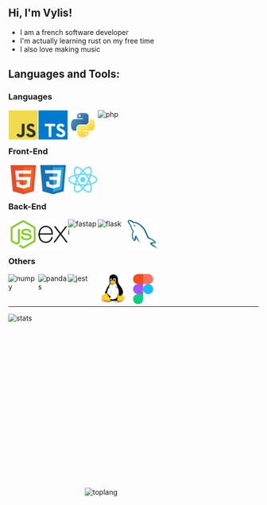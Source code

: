 ## Hi, I'm Vylis! 
- I am a french software developer
- I'm actually learning rust on my free time
- I also love making music

## Languages and Tools: 

### Languages

 <img  align="left" src="https://raw.githubusercontent.com/devicons/devicon/master/icons/javascript/javascript-original.svg" alt="javascript" width="60" height="60"/> 
 <img  align="left" src="https://raw.githubusercontent.com/devicons/devicon/master/icons/typescript/typescript-original.svg" alt="typescript" width="60" height="60"/> 
 <img  align="left" src="https://raw.githubusercontent.com/devicons/devicon/1119b9f84c0290e0f0b38982099a2bd027a48bf1/icons/python/python-original.svg" alt="python" width="60" height="60"/> 
 <img  align="left" src="https://cdn.jsdelivr.net/gh/devicons/devicon/icons/php/php-original.svg" alt="php" width="60" height="60"/> 

 <br/><br/><br/>
 
### Front-End

 <img  align="left" src="https://raw.githubusercontent.com/devicons/devicon/master/icons/html5/html5-original.svg" alt="html" width="60" height="60"/> 
 <img  align="left" src="https://raw.githubusercontent.com/devicons/devicon/master/icons/css3/css3-original.svg" alt="css" width="60" height="60"/> 
 <img  align="left" src="https://raw.githubusercontent.com/devicons/devicon/master/icons/react/react-original.svg" alt="react" width="60" height="60"/>
  
 <br/><br/><br/>
 
### Back-End
 
 <img  align="left" src="https://raw.githubusercontent.com/devicons/devicon/master/icons/nodejs/nodejs-original.svg" alt="nodejs" width="60" height="60"/> 
 <img  align="left" src="https://raw.githubusercontent.com/devicons/devicon/master/icons/express/express-original.svg" alt="express" width="60" height="60"/> 
 <img  align="left" src="https://cdn.jsdelivr.net/gh/devicons/devicon/icons/fastapi/fastapi-original.svg" alt="fastapi" width="60" height="60"/> 
 <img  align="left" src="https://cdn.jsdelivr.net/gh/devicons/devicon/icons/flask/flask-original.svg" alt="flask" width="60" height="60"/>
 <img  align="left" src="https://raw.githubusercontent.com/devicons/devicon/master/icons/mysql/mysql-original.svg" alt="mysql" width="60" height="60"/> 

 <br/><br/><br/>
  
### Others

  <img  align="left" src="https://cdn.jsdelivr.net/gh/devicons/devicon/icons/numpy/numpy-original.svg" alt="numpy" width="60" height="60"/>
  <img  align="left" src="https://cdn.jsdelivr.net/gh/devicons/devicon/icons/pandas/pandas-original.svg" alt="pandas" width="60" height="60"/>
  <img  align="left" src="https://cdn.jsdelivr.net/gh/devicons/devicon/icons/jest/jest-plain.svg" alt="jest" width="60" height="60"/>
  <img  align="left" src="https://raw.githubusercontent.com/devicons/devicon/master/icons/linux/linux-original.svg" alt="linux" width="60" height="60"/>  
  <img  align="left" src="https://raw.githubusercontent.com/devicons/devicon/master/icons/figma/figma-original.svg" alt="figma" width="60" height="60"/> 
 
 <br/><br/><br/>

---

 <p><img align="left" src="https://github-readme-stats.vercel.app/api?username=vylis&show_icons=true&locale=en&layout=compact" alt="stats" height="350" width="350"/></p
 <p><img align="right" src="https://github-readme-stats.vercel.app/api/top-langs?username=vylis&show_icons=true&locale=en&&layout=compact" alt="toplang" height="350" width="350"/></p
